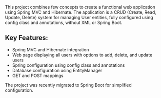 This project combines few concepts to create a functional web application using Spring MVC and Hibernate. 
The application is a CRUD (Create, Read, Update, Delete) system for managing User entities, fully configured using config class and annotations, without XML or Spring Boot.

## Key Features:
- Spring MVC and Hibernate integration
- Web page displaying all users with options to add, delete, and update users
- Spring configuration using config class and annotations
- Database configuration using EntityManager
- GET and POST mappings


The project was recently migrated to Spring Boot for simplified configuration.
